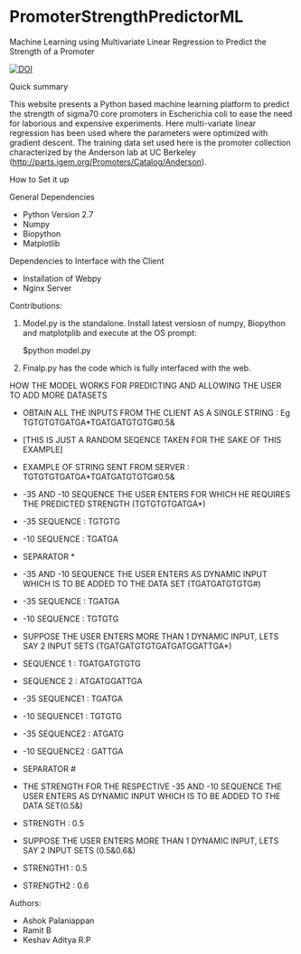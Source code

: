 # PromoterStrengthPredictorML
Machine Learning using Multivariate Linear Regression to Predict the Strength of a Promoter


[![DOI](https://zenodo.org/badge/105354787.svg)](https://zenodo.org/badge/latestdoi/105354787)


Quick summary

This website presents a Python based machine learning platform to predict the strength of sigma70 core promoters in Escherichia coli to ease the need for laborious and expensive experiments.
Here multi-variate linear regression has been used where the parameters were optimized with gradient descent. The training data set used here is the promoter collection characterized by the Anderson lab at UC Berkeley (http://parts.igem.org/Promoters/Catalog/Anderson).

How to Set it up

General Dependencies

* Python Version 2.7
* Numpy
* Biopython
* Matplotlib

Dependencies to Interface with the Client

* Installation of Webpy 
* Nginx Server

Contributions:

1. Model.py is the standalone. Install latest versiosn of numpy, Biopython and matplotplib and execute at the OS prompt:

    $python model.py

2. Finalp.py has the code which is fully interfaced with the web.

HOW THE MODEL WORKS FOR PREDICTING AND ALLOWING THE USER TO ADD MORE DATASETS

* OBTAIN ALL THE INPUTS FROM THE CLIENT AS A SINGLE STRING : Eg TGTGTGTGATGA*TGATGATGTGTG#0.5&
* [THIS IS JUST A RANDOM SEQENCE TAKEN FOR THE SAKE OF THIS EXAMPLE]

* EXAMPLE OF STRING SENT FROM SERVER : TGTGTGTGATGA*TGATGATGTGTG#0.5&

* -35 AND -10 SEQUENCE THE USER ENTERS FOR WHICH HE REQUIRES THE PREDICTED STRENGTH (TGTGTGTGATGA*)
* -35 SEQUENCE : TGTGTG
* -10 SEQUENCE : TGATGA

* SEPARATOR *

* -35 AND -10 SEQUENCE THE USER ENTERS AS DYNAMIC INPUT WHICH IS TO BE ADDED TO THE DATA SET (TGATGATGTGTG#)   
* -35 SEQUENCE : TGATGA
* -10 SEQUENCE : TGTGTG
* SUPPOSE THE USER ENTERS MORE THAN 1 DYNAMIC INPUT, LETS SAY 2 INPUT SETS (TGATGATGTGTGATGATGGATTGA*)
* SEQUENCE 1 : TGATGATGTGTG
* SEQUENCE 2 : ATGATGGATTGA
* -35 SEQUENCE1 : TGATGA
* -10 SEQUENCE1 : TGTGTG
* -35 SEQUENCE2 : ATGATG
* -10 SEQUENCE2 : GATTGA

* SEPARATOR #

* THE STRENGTH FOR THE RESPECTIVE -35 AND -10 SEQUENCE THE USER ENTERS AS DYNAMIC INPUT WHICH IS TO BE ADDED TO THE DATA SET(0.5&)
* STRENGTH : 0.5
* SUPPOSE THE USER ENTERS MORE THAN 1 DYNAMIC INPUT, LETS SAY 2 INPUT SETS (0.5&0.6&)
* STRENGTH1 : 0.5
* STRENGTH2 : 0.6

Authors:
 
* Ashok Palaniappan
* Ramit B
* Keshav Aditya R.P

